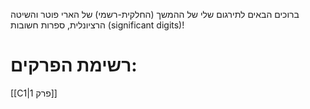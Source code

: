 ברוכים הבאים לתירגום שלי של ההמשך (החלקית-רשמי) של הארי פוטר והשיטה הרציונלית, ספרות חשובות (significant digits)!

# רשימת הפרקים:
[[C1|פרק 1]]